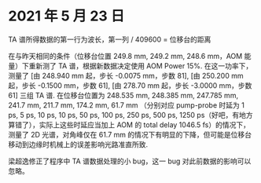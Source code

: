 # 2021 年 5 月 23 日
TA 谱所得数据的第一行为波长，第一列 / 409600 = 位移台的距离

在与昨天相同的条件（位移台位置 249.8 mm, 249.2 mm, 248.6 mm，AOM 能量）下重新测了 TA 谱，根据新数据决定使用 AOM Power 15%. 在这一功率下，测量了 [由 248.940 mm 起，步长 -0.0075 mm，步数 81], [由 250.200 mm 起，步长 -0.1500 mm，步数 61], [由 278.70 mm 起，步长 -3.0000 mm，步数 61] 三组 TA 谱. 在位移台位置为 248.535 mm, 248.385 mm, 247.785 mm, 241.7 mm, 211.7 mm, 174.2 mm, 61.7 mm （分别对应 pump-probe 时延为 1 ps, 5 ps, 10 ps, 10 ps, 50 ps, 100 ps, 250 ps, 500 ps, 1250 ps（好吧，有地方算错了），实际上这些时延应当加上 AOM 的 total delay 1046.5 fs）的情况下，测量了 2D 光谱，对角峰仅在 61.7 mm 的情况下有明显的下降，但可能是位移台移动到边缘时机械上的误差影响光路准直所致.

梁超逸修正了程序中 TA 谱数据处理的小 bug，这一 bug 对此前数据的影响可以忽略。